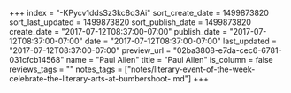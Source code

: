 +++
index = "-KPycv1ddsSz3kc8q3Ai"
sort_create_date = 1499873820
sort_last_updated = 1499873820
sort_publish_date = 1499873820
create_date = "2017-07-12T08:37:00-07:00"
publish_date = "2017-07-12T08:37:00-07:00"
date = "2017-07-12T08:37:00-07:00"
last_updated = "2017-07-12T08:37:00-07:00"
preview_url = "02ba3808-e7da-cec6-6781-031cfcb14568"
name = "Paul Allen"
title = "Paul Allen"
is_column = false
reviews_tags = ""
notes_tags = ["notes/literary-event-of-the-week-celebrate-the-literary-arts-at-bumbershoot-.md"]
+++

